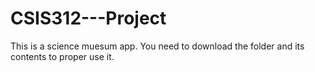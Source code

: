 # CSIS312---Project
This is a science muesum app.
You need to download the folder and its contents to proper use it.
